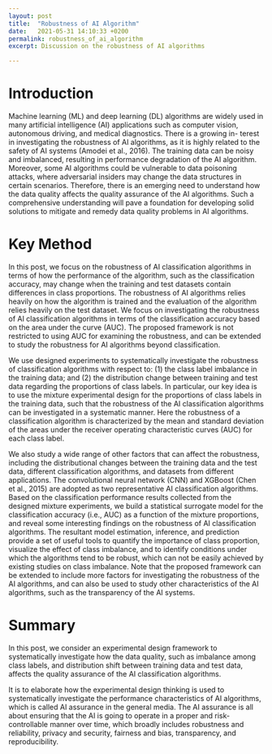 ```yaml
---
layout: post
title:  "Robustness of AI Algorithm"
date:   2021-05-31 14:10:33 +0200
permalink: robustness_of_ai_algorithm
excerpt: Discussion on the robustness of AI algorithms

---
```


<!--
![](https://raw.githubusercontent.com/jacobgil/dlib_facedetector_pytorch/master/positive_images/13_4.jpg)
-->

# Introduction

Machine learning (ML) and deep learning (DL) algorithms are widely used in many artificial
intelligence (AI) applications such as computer vision, autonomous
driving, and medical diagnostics. There is a growing in-
terest in investigating the robustness of AI algorithms, as it is highly related to the safety of AI systems (Amodei et al.,
2016). The training data can be noisy and imbalanced, resulting in performance degradation
of the AI algorithm. Moreover, some AI algorithms could be vulnerable to
data poisoning attacks, where adversarial insiders may change the data structures in certain
scenarios. Therefore, there is an emerging need to understand how the data quality affects
the quality assurance of the AI algorithms. Such a comprehensive understanding will pave
a foundation for developing solid solutions to mitigate and remedy data quality problems in
AI algorithms.

# Key Method

In this post, we focus on the robustness of AI classification algorithms in terms of how
the performance of the algorithm, such as the classification accuracy, may change when the
training and test datasets contain differences in class proportions. The robustness of AI algorithms relies heavily on how the algorithm is trained and the evaluation
of the algorithm relies heavily on the test dataset. We focus on investigating the robustness
of AI classification algorithms in terms of the classification accuracy based on the area under
the curve (AUC). The proposed framework is not restricted to using AUC for examining
the robustness, and can be extended to study the robustness for AI algorithms beyond
classification.

We use designed experiments to systematically
investigate the robustness of classification algorithms with respect to: (1) the class label
imbalance in the training data; and (2) the distribution change between training and test
data regarding the proportions of class labels. In particular, our key idea is to use the
mixture experimental design  for the proportions of class labels in the training
data, such that the robustness of the AI classification algorithms can be investigated in a
systematic manner. Here the robustness of a classification algorithm is characterized by the
mean and standard deviation of the areas under the receiver operating characteristic curves
(AUC) for each class label. 

We also study a wide range of other factors that can affect the robustness, including the distributional changes between
the training data and the test data, different classification algorithms, and datasets from
different applications. The convolutional neural network (CNN) and XGBoost
(Chen et al., 2015) are adopted as two representative AI classification algorithms. Based on
the classification performance results collected from the designed mixture experiments, we
build a statistical surrogate model for the classification accuracy (i.e., AUC) as a function
of the mixture proportions, and reveal some interesting findings on the robustness of AI
classification algorithms. The resultant model estimation, inference, and prediction provide
a set of useful tools to quantify the importance of class proportion, visualize the effect of class
imbalance, and to identify conditions under which the algorithms tend to be robust, which
can not be easily achieved by existing studies on class imbalance. Note that the proposed
framework can be extended to include more factors for investigating the robustness of the
AI algorithms, and can also be used to study other characteristics of the AI algorithms, such
as the transparency of the AI systems.

# Summary

In this post, we consider an experimental design framework to systematically investigate
how the data quality, such as imbalance among class labels, and distribution shift between
training data and test data, affects the quality assurance of the AI classification algorithms.

It is to elaborate how the experimental design thinking is used to systematically investigate
the performance characteristics of AI algorithms, which is called AI assurance in the general
media. The AI assurance is all about ensuring that the AI is going to operate in a proper
and risk-controllable manner over time, which broadly includes robustness and reliability,
privacy and security, fairness and bias, transparency, and reproducibility. 

